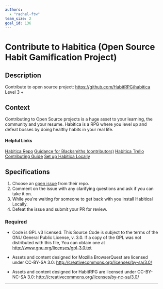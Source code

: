 ```yaml
---
authors:
  - "rachel-ftw"
team_size: 2
goal_id: 136
---
```


# Contribute to Habitica (Open Source Habit Gamification Project)

## Description

Contribute to open source project: https://github.com/HabitRPG/habitica
Level 3 +

## Context

Contributing to Open Source projects is a huge asset to your learning, the community and your resume. Habitica is a RPG where you level up and defeat bosses by doing healthy habits in your real life.

#### Helpful Links

[Habitica Repo](https://github.com/HabitRPG/habitica)
[Guidance for Blacksmiths (contributors)](http://habitica.wikia.com/wiki/Guidance_for_Blacksmiths)
[Habitica Trello](https://trello.com/b/EpoYEYod/habitica)
[Contributing Guide](http://habitica.wikia.com/wiki/Contributing_to_Habitica#Coders_.28Web_.26_Mobile.29)
[Set up Habitica Locally](http://habitica.wikia.com/wiki/Setting_up_Habitica_Locally)

## Specifications

1. Choose an [open issue](https://github.com/HabitRPG/habitica/issues) from their repo.
2. Comment on the issue with any clarifying questions and ask if you can take it on. 
3. While you're waiting for someone to get back with you install Habitical Locally.
4. Defeat the issue and submit your PR for review.

### Required

* Code is GPL v3 licensed:
This Source Code is subject to the terms of the GNU General Public License, v. 3.0.
If a copy of the GPL was not distributed with this file, You can obtain one at http://www.gnu.org/licenses/gpl-3.0.txt

* Assets and content designed for Mozilla BrowserQuest are licensed under CC-BY-SA 3.0:
http://creativecommons.org/licenses/by-sa/3.0/

* Assets and content designed for HabitRPG are licensed under CC-BY-NC-SA 3.0:
http://creativecommons.org/licenses/by-nc-sa/3.0/



---






[mit-license]: https://opensource.org/licenses/MIT
